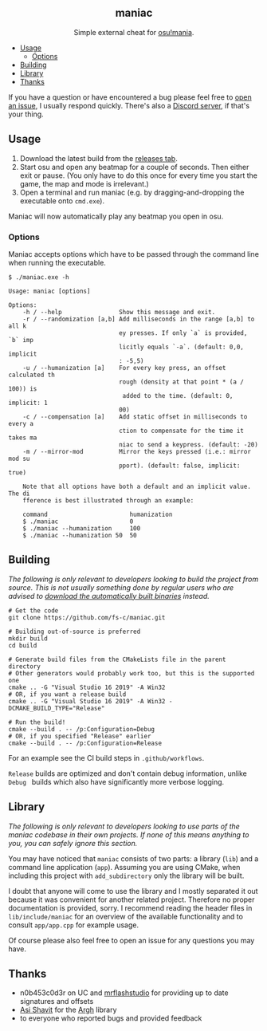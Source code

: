 <h2 align="center">maniac</h2>

<p align="center">
  Simple external cheat for <a href="https://osu.ppy.sh/help/wiki/Game_Modes/osu!mania">osu!mania</a>.<br>
</p>

- [Usage](#usage)
  - [Options](#options)
- [Building](#building)
- [Library](#library)
- [Thanks](#thanks)

If you have a question or have encountered a bug please feel free to [open an issue](https://github.com/fs-c/maniac/issues), I usually respond quickly. There's also a [Discord server](https://discord.gg/aARF7KbTuj), if that's your thing.

## Usage

1. Download the latest build from the [releases tab](https://github.com/LW2904/maniac/releases).
2. Start osu and open any beatmap for a couple of seconds. Then either exit or pause. (You only have to do this once for every time you start the game, the map and mode is irrelevant.)
3. Open a terminal and run maniac (e.g. by dragging-and-dropping the executable onto `cmd.exe`).

Maniac will now automatically play any beatmap you open in osu.

### Options

Maniac accepts options which have to be passed through the command line when running the executable.

```
$ ./maniac.exe -h

Usage: maniac [options]

Options:
    -h / --help                Show this message and exit.
    -r / --randomization [a,b] Add milliseconds in the range [a,b] to all k
                               ey presses. If only `a` is provided, `b` imp
                               licitly equals `-a`. (default: 0,0, implicit
                               : -5,5)
    -u / --humanization [a]    For every key press, an offset calculated th
                               rough (density at that point * (a / 100)) is
                                added to the time. (default: 0, implicit: 1
                               00)
    -c / --compensation [a]    Add static offset in milliseconds to every a
                               ction to compensate for the time it takes ma
                               niac to send a keypress. (default: -20)
    -m / --mirror-mod          Mirror the keys pressed (i.e.: mirror mod su
                               pport). (default: false, implicit: true)

    Note that all options have both a default and an implicit value. The di
    fference is best illustrated through an example:

    command                       humanization
    $ ./maniac                    0
    $ ./maniac --humanization     100
    $ ./maniac --humanization 50  50
```

## Building

_The following is only relevant to developers looking to build the project from source. This is not usually something done by regular users who are advised to [download the automatically built binaries](https://github.com/LW2904/maniac/releases) instead._

```
# Get the code
git clone https://github.com/fs-c/maniac.git

# Building out-of-source is preferred
mkdir build
cd build

# Generate build files from the CMakeLists file in the parent directory
# Other generators would probably work too, but this is the supported one
cmake .. -G "Visual Studio 16 2019" -A Win32
# OR, if you want a release build
cmake .. -G "Visual Studio 16 2019" -A Win32 -DCMAKE_BUILD_TYPE="Release"

# Run the build!
cmake --build . -- /p:Configuration=Debug
# OR, if you specified "Release" earlier
cmake --build . -- /p:Configuration=Release
```

For an example see the CI build steps in `.github/workflows`.

`Release` builds are optimized and don't contain debug information, unlike `Debug
` builds which also have significantly more verbose logging.

## Library

_The following is only relevant to developers looking to use parts of the maniac codebase in their own projects. If none of this means anything to you, you can safely ignore this section._

You may have noticed that `maniac` consists of two parts: a library (`lib`) and a command line application (`app`). Assuming you are using CMake, when including this project with `add_subdirectory` only the library will be built.

I doubt that anyone will come to use the library and I mostly separated it out because it was convenient for another related project. Therefore no proper documentation is provided, sorry. I recommend reading the header files in `lib/include/maniac` for an overview of the available functionality and to consult `app/app.cpp` for example usage.

Of course please also feel free to open an issue for any questions you may have.

## Thanks
 
- n0b453c0d3r on UC and [mrflashstudio](https://github.com/mrflashstudio) for
 providing up to date signatures and offsets
- [Asi Shavit](https://github.com/adishavit) for the [Argh](https://github.com/adishavit/argh) library
- to everyone who reported bugs and provided feedback
